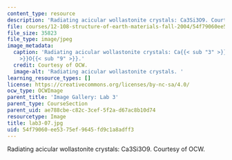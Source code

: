 ```yaml
---
content_type: resource
description: 'Radiating acicular wollastonite crystals: Ca3Si3O9. Courtesy of OCW.'
file: courses/12-108-structure-of-earth-materials-fall-2004/54f79060ee5375ef9645fd9c1a8adff3_lab3-07.jpg
file_size: 35823
file_type: image/jpeg
image_metadata:
  caption: 'Radiating acicular wollastonite crystals: Ca{{< sub "3" >}}Si{{< sub "3"
    >}}O{{< sub "9" >}}.'
  credit: Courtesy of OCW.
  image-alt: 'Radiating acicular wollastonite crystals. '
learning_resource_types: []
license: https://creativecommons.org/licenses/by-nc-sa/4.0/
ocw_type: OCWImage
parent_title: 'Image Gallery: Lab 3'
parent_type: CourseSection
parent_uid: ae788cbe-c82c-3cef-5f2a-d67ac8b10d74
resourcetype: Image
title: lab3-07.jpg
uid: 54f79060-ee53-75ef-9645-fd9c1a8adff3
---
```

Radiating acicular wollastonite crystals: Ca3Si3O9. Courtesy of OCW.